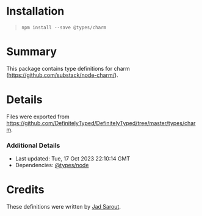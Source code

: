 # Installation
> `npm install --save @types/charm`

# Summary
This package contains type definitions for charm (https://github.com/substack/node-charm/).

# Details
Files were exported from https://github.com/DefinitelyTyped/DefinitelyTyped/tree/master/types/charm.

### Additional Details
 * Last updated: Tue, 17 Oct 2023 22:10:14 GMT
 * Dependencies: [@types/node](https://npmjs.com/package/@types/node)

# Credits
These definitions were written by [Jad Sarout](https://github.com/Xananax).
